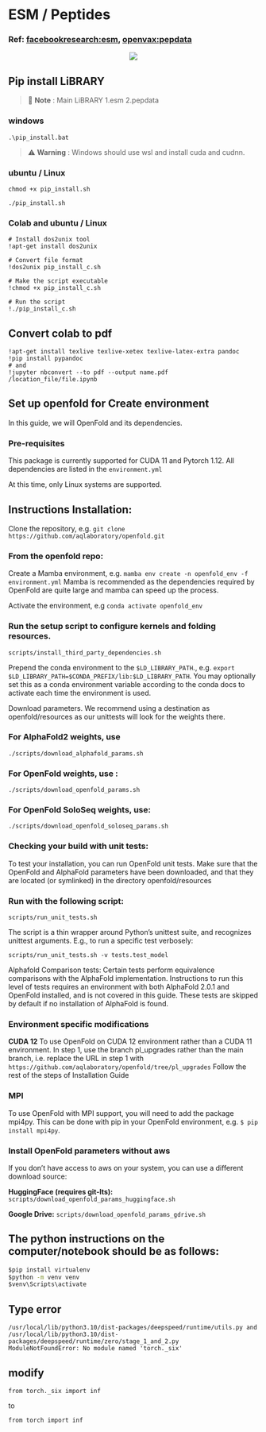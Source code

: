 # ESM / Peptides
### Ref: [facebookresearch:esm](https://github.com/facebookresearch/esm), [openvax:pepdata](https://github.com/openvax/pepdata)

<p align="center">
    <img src="https://th.bing.com/th/id/R.492d8ce81dda15d5bd1b9543e14d7576?rik=%2bBTSDBOdKUyOOg&riu=http%3a%2f%2ffiles.abovetopsecret.com%2ffiles%2fimg%2fte566e15d5.gif&ehk=YkaOSAsr%2bjwlj7F3n96fIIpZOsMPPnSW1nz%2fvC3wn7M%3d&risl=&pid=ImgRaw&r=0">
</p>

## Pip install LiBRARY
>🧾 **Note** : Main LiBRARY 1.esm 2.pepdata
### windows
```
.\pip_install.bat
```
> :warning: **Warning** : Windows should use wsl and install cuda and cudnn.

### ubuntu / Linux
```
chmod +x pip_install.sh

./pip_install.sh
```
### Colab and ubuntu / Linux
```colab
# Install dos2unix tool
!apt-get install dos2unix

# Convert file format
!dos2unix pip_install_c.sh

# Make the script executable
!chmod +x pip_install_c.sh

# Run the script
!./pip_install_c.sh

```
## Convert colab to pdf
```
!apt-get install texlive texlive-xetex texlive-latex-extra pandoc
!pip install pypandoc
# and
!jupyter nbconvert --to pdf --output name.pdf /location_file/file.ipynb
```
## Set up openfold for Create environment

<p>In this guide, we will OpenFold and its dependencies.</p>

### Pre-requisites

<p>This package is currently supported for CUDA 11 and Pytorch 1.12. All dependencies are listed in the <code>environment.yml</code></p>

<p>At this time, only Linux systems are supported.</p>

## Instructions Installation:

Clone the repository, e.g. `git clone https://github.com/aqlaboratory/openfold.git`

### From the openfold repo:

Create a Mamba environment, e.g. `mamba env create -n openfold_env -f environment.yml` Mamba is recommended as the dependencies required by OpenFold are quite large and mamba can speed up the process.

Activate the environment, e.g `conda activate openfold_env`

### Run the setup script to configure kernels and folding resources.

`scripts/install_third_party_dependencies.sh`

Prepend the conda environment to the `$LD_LIBRARY_PATH`., e.g. `export $LD_LIBRARY_PATH=$CONDA_PREFIX/lib:$LD_LIBRARY_PATH`. You may optionally set this as a conda environment variable according to the conda docs to activate each time the environment is used.

Download parameters. We recommend using a destination as openfold/resources as our unittests will look for the weights there.

### For AlphaFold2 weights, use

`./scripts/download_alphafold_params.sh`

### For OpenFold weights, use :

`./scripts/download_openfold_params.sh`

### For OpenFold SoloSeq weights, use:

`./scripts/download_openfold_soloseq_params.sh`

### Checking your build with unit tests:
To test your installation, you can run OpenFold unit tests. Make sure that the OpenFold and AlphaFold parameters have been downloaded, and that they are located (or symlinked) in the directory openfold/resources

### Run with the following script:

`scripts/run_unit_tests.sh`

The script is a thin wrapper around Python’s unittest suite, and recognizes unittest arguments. E.g., to run a specific test verbosely:

`scripts/run_unit_tests.sh -v tests.test_model`

Alphafold Comparison tests: Certain tests perform equivalence comparisons with the AlphaFold implementation. Instructions to run this level of tests requires an environment with both AlphaFold 2.0.1 and OpenFold installed, and is not covered in this guide. These tests are skipped by default if no installation of AlphaFold is found.

### Environment specific modifications
**CUDA 12**
To use OpenFold on CUDA 12 environment rather than a CUDA 11 environment. In step 1, use the branch pl_upgrades rather than the main branch, i.e. replace the URL in step 1 with `https://github.com/aqlaboratory/openfold/tree/pl_upgrades` Follow the rest of the steps of Installation Guide

### MPI
To use OpenFold with MPI support, you will need to add the package mpi4py. This can be done with pip in your OpenFold environment, e.g. `$ pip install mpi4py`.

### Install OpenFold parameters without aws
If you don’t have access to aws on your system, you can use a different download source:

**HuggingFace (requires git-lts):** `scripts/download_openfold_params_huggingface.sh`

**Google Drive:** `scripts/download_openfold_params_gdrive.sh`

## The python instructions on the computer/notebook should be as follows:
```cmd
$pip install virtualenv
$python -m venv venv 
$venv\Scripts\activate
```
## Type error 
```
/usr/local/lib/python3.10/dist-packages/deepspeed/runtime/utils.py and /usr/local/lib/python3.10/dist-packages/deepspeed/runtime/zero/stage_1_and_2.py 
ModuleNotFoundError: No module named 'torch._six'
```
## modify
```
from torch._six import inf  
```
to
```
from torch import inf
```
